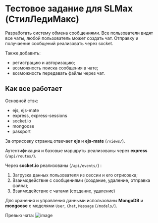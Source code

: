 # Тестовое задание для SLMax (СтилЛедиМакс)

Разработать систему обмена сообщениями. 
Все пользователи видят все чаты, любой пользователь может создать чат. Отправку и получаение сообщений реализовать через socket.

Также добавить:
- регистрацию и авторизацию;
- возможность поиска сообщения в чате;
- возможность передавать файлы через чат.

## Как все работает

Основной стэк:

-   ejs, ejs-mate
-   express, express-sessions
-   socket.io
-   mongoose
-   passport

За отрисовку страниц отвечает **ejs** и **ejs-mate** (`/views/`).

Аутентификация и базовые маршруты реализованы через **express** (`/api/routes/`).

Через **socket.io** реализованы (`/api/events/`) :

1. Загрузка данных пользователя из сессии и его отрисовка;
2. Взаимодействие с сообщениями (создание, удаление, отправка файла);
3. Взаимодействие с чатами (создание, удаление)

Для хранения и управления данными использованы **MongoDB** и **mongoose** с моделями `User`, `Chat`, `Message` (`/models/`).

Превью чата:
![image](https://github.com/ncioo/slmax-laravel-testovoe-zadanie/assets/60670380/d8c60b62-5f09-4fcf-bf25-aa8ef5310e98)
